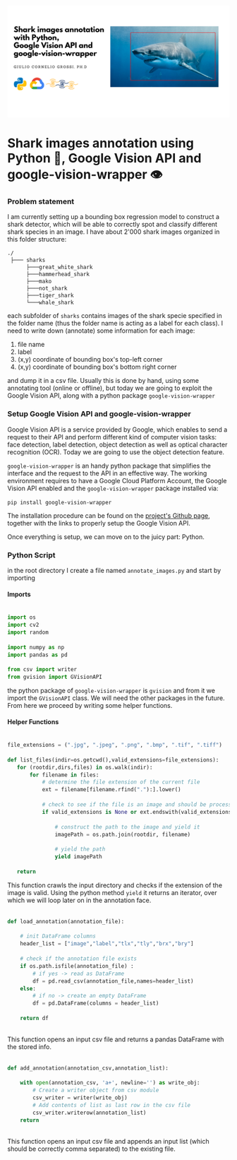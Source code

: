 <img src="../assets/shark_annotation.png">

# Shark images annotation using Python 🐍, Google Vision API and google-vision-wrapper 👁

### Problem statement 
I am currently setting up a bounding box regression model to construct a shark detector, which will be able to correctly spot and classify different shark species in an image. I have about 2'000 shark images organized in this folder structure:
 
 ```
 ./
  ├─── sharks
       ├───great_white_shark
       ├───hammerhead_shark
       ├───mako
       ├───not_shark
       ├───tiger_shark
       └───whale_shark
 ```
  
 each subfolder of ```sharks``` contains images of the shark specie specified in the folder name (thus the folder name is acting as a label for each class). I need to write down (annotate) some information for each image:
 
 1. file name
 2. label
 3. (x,y) coordinate of bounding box's top-left corner
 4. (x,y) coordinate of bounding box's bottom right corner
 
 and dump it in a csv file. Usually this is done by hand, using some annotating tool (online or offline), but today we are going to exploit the Google Vision API, along with a python package ```google-vision-wrapper```

### Setup Google Vision API and google-vision-wrapper
Google Vision API is a service provided by Google, which enables to send a request to their API and perform different kind of computer vision tasks: face detection, label detection, object detection as well as optical character recognition (OCR). Today we are going to use the object detection feature.  
 
```google-vision-wrapper``` is an handy python package that simplifies the interface and the request to the API in an effective way. The working environment requires to have a Google Cloud Platform Account, the Google Vision API enabled and the ```google-vision-wrapper``` package installed via:
 
 ```pip install google-vision-wrapper```
 
 The installation procedure can be found on the [project's Github page](https://github.com/gcgrossi/google-vision-wrapper), together with the links to properly setup the Google Vision API.
 
 Once everything is setup, we can move on to the juicy part: Python.
 
 ### Python Script
 in the root directory I create a file named  ```annotate_images.py``` and start by importing
 
 #### Imports
 
  ```python
 
import os
import cv2
import random

import numpy as np
import pandas as pd
 
 from csv import writer
 from gvision import GVisionAPI
 
 ```
 
 the python package of ```google-vision-wrapper``` is ```gvision``` and from it we import the ```GVisionAPI``` class. We will need the other packages in the future. From here we proceed by writing some helper functions.
 
 #### Helper Functions
 
 ```python
 
file_extensions = (".jpg", ".jpeg", ".png", ".bmp", ".tif", ".tiff")

def list_files(indir=os.getcwd(),valid_extensions=file_extensions):
    for (rootdir,dirs,files) in os.walk(indir):
        for filename in files:
            # determine the file extension of the current file
            ext = filename[filename.rfind("."):].lower()
            
            # check to see if the file is an image and should be processed
            if valid_extensions is None or ext.endswith(valid_extensions):
                
                # construct the path to the image and yield it
                imagePath = os.path.join(rootdir, filename)
                
                # yield the path
                yield imagePath
            
    return
 ```
 
This function crawls the input directory and checks if the extension of the image is valid. Using the python method ```yield``` it returns an iterator, over which we will loop later on in the annotation face.

```python 

def load_annotation(annotation_file):
    
    # init DataFrame columns
    header_list = ["image","label","tlx","tly","brx","bry"]

    # check if the annotation file exists
    if os.path.isfile(annotation_file) : 
        # if yes -> read as DataFrame
        df = pd.read_csv(annotation_file,names=header_list)
    else:
        # if no -> create an empty DataFrame
        df = pd.DataFrame(columns = header_list)
    
    return df
 
 ``` 
 
This function opens an input csv file and returns a pandas DataFrame with the stored info.

```python
 
def add_annotation(annotation_csv,annotation_list):

    with open(annotation_csv, 'a+', newline='') as write_obj:
        # Create a writer object from csv module
        csv_writer = writer(write_obj)
        # Add contents of list as last row in the csv file
        csv_writer.writerow(annotation_list)
    return
 
 ```
 
 This function opens an input csv file and appends an input list (which should be correctly comma separated) to the existing file.
 
 
 
